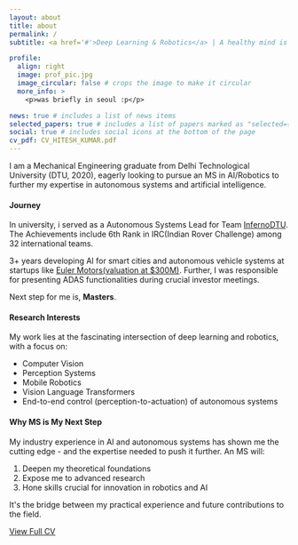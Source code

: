 ```yaml
---
layout: about
title: about
permalink: /
subtitle: <a href='#'>Deep Learning & Robotics</a> | A healthy mind is an inquisitive mind 

profile:
  align: right
  image: prof_pic.jpg
  image_circular: false # crops the image to make it circular
  more_info: >
    <p>was briefly in seoul :p</p>

news: true # includes a list of news items
selected_papers: true # includes a list of papers marked as "selected={true}"
social: true # includes social icons at the bottom of the page
cv_pdf: CV_HITESH_KUMAR.pdf
---
```




I am a Mechanical Engineering graduate from Delhi Technological University (DTU, 2020), eagerly looking to pursue an MS in AI/Robotics to further my expertise in autonomous systems and artificial intelligence.

#### Journey

In university, i served as a Autonomous Systems Lead for Team [InfernoDTU](https://www.youtube.com/@teaminferno). The Achievements include 6th
Rank in IRC(Indian Rover Challenge) among 32 international teams.

3+ years developing AI for smart cities and autonomous vehicle systems at startups like [Euler Motors(valuation at $300M)](https://www.eulermotors.com). Further, I was responsible for presenting ADAS functionalities during crucial investor meetings.

Next step for me is, **Masters**.

#### Research Interests

My work lies at the fascinating intersection of deep learning and robotics, with a focus on:

- Computer Vision
- Perception Systems
- Mobile Robotics
- Vision Language Transformers
- End-to-end control (perception-to-actuation) of autonomous systems

#### Why MS is My Next Step

My industry experience in AI and autonomous systems has shown me the cutting edge - and the expertise needed to push it further. An MS will:

1. Deepen my theoretical foundations
2. Expose me to advanced research
3. Hone skills crucial for innovation in robotics and AI

It's the bridge between my practical experience and future contributions to the field.


<a href="{{ page.cv_pdf | prepend: 'assets/pdf/' | relative_url }}" target="_blank" rel="noopener noreferrer" class="cv-button-large" role="button">
  <i class="fas fa-file-pdf fa-lg"></i> View Full CV
</a>